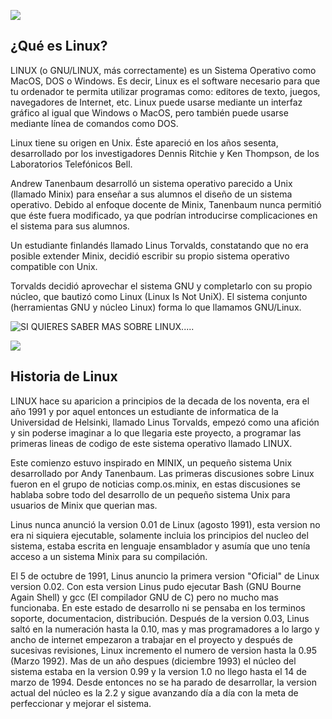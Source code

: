 
![](https://images.cooltext.com/5136287.png)                

## ¿Qué es Linux?

LINUX (o GNU/LINUX, más correctamente) es un Sistema Operativo como MacOS, DOS o Windows. Es decir, Linux es el software necesario para que tu ordenador te permita utilizar programas como: editores de texto, juegos, navegadores de Internet, etc. Linux puede usarse mediante un interfaz gráfico al igual que Windows o MacOS, pero también puede usarse mediante línea de comandos como DOS.

Linux tiene su origen en Unix. Éste apareció en los años sesenta, desarrollado por los investigadores Dennis Ritchie y Ken Thompson, de los Laboratorios Telefónicos Bell.

Andrew Tanenbaum desarrolló un sistema operativo parecido a Unix (llamado Minix) para enseñar a sus alumnos el diseño de un sistema operativo. Debido al enfoque docente de Minix, Tanenbaum nunca permitió que éste fuera modificado, ya que podrían introducirse complicaciones en el sistema para sus alumnos.

Un estudiante finlandés llamado Linus Torvalds, constatando que no era posible extender Minix, decidió escribir su propio sistema operativo compatible con Unix.

Torvalds decidió aprovechar el sistema GNU y completarlo con su propio núcleo, que bautizó como Linux (Linux Is Not UniX). El sistema conjunto (herramientas GNU y núcleo Linux) forma lo que llamamos GNU/Linux.

![SI QUIERES SABER MAS SOBRE LINUX.....](https://youtu.be/hpWQNfei6kc)

![](https://upload.wikimedia.org/wikipedia/commons/thumb/c/c9/Gnulinux.svg/354px-Gnulinux.svg.png)

## Historia de Linux

LINUX hace su aparicion a principios de la decada de los noventa, era el año 1991 y por aquel entonces un estudiante de informatica de la Universidad de Helsinki, llamado Linus Torvalds, empezó como una afición y sin poderse imaginar a lo que llegaria este proyecto, a programar las primeras lineas de codigo de este sistema operativo llamado LINUX.

Este comienzo estuvo inspirado en MINIX, un pequeño sistema Unix desarrollado por Andy Tanenbaum. Las primeras discusiones sobre Linux fueron en el grupo de noticias comp.os.minix, en estas discusiones se hablaba sobre todo del desarrollo de un pequeño sistema Unix para usuarios de Minix que querian mas.

Linus nunca anunció la version 0.01 de Linux (agosto 1991), esta version no era ni siquiera ejecutable, solamente incluia los principios del nucleo del sistema, estaba escrita en lenguaje ensamblador y asumía que uno tenía acceso a un sistema Minix para su compilación.

El 5 de octubre de 1991, Linus anuncio la primera version "Oficial" de Linux version 0.02. Con esta version Linus pudo ejecutar Bash (GNU Bourne Again Shell) y gcc (El compilador GNU de C) pero no mucho mas funcionaba. En este estado de desarrollo ni se pensaba en los terminos soporte, documentacion, distribución. Después de la version 0.03, Linus saltó en la numeración hasta la 0.10, mas y mas programadores a lo largo y ancho de internet empezaron a trabajar en el proyecto y después de sucesivas revisiones, Linux incremento el numero de version hasta la 0.95 (Marzo 1992). Mas de un año despues (diciembre 1993) el núcleo del sistema estaba en la version 0.99 y la version 1.0 no llego hasta el 14 de marzo de 1994. Desde entonces no se ha parado de desarrollar, la version actual del núcleo es la 2.2 y sigue avanzando día a día con la meta de perfeccionar y mejorar el sistema.
